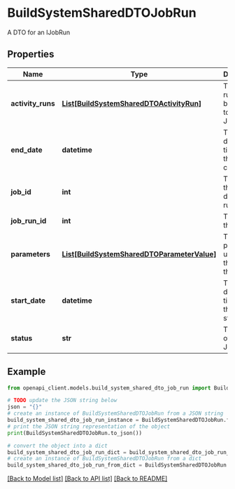 # BuildSystemSharedDTOJobRun

A DTO for an IJobRun

## Properties

Name | Type | Description | Notes
------------ | ------------- | ------------- | -------------
**activity_runs** | [**List[BuildSystemSharedDTOActivityRun]**](BuildSystemSharedDTOActivityRun.md) | The activity runs belonging to this JobRun | [optional] [readonly] 
**end_date** | **datetime** | The UTC date and time when the job completed | [optional] 
**job_id** | **int** | The ID of the job that defines the run | [optional] 
**job_run_id** | **int** | The ID of this JobRun | [optional] 
**parameters** | [**List[BuildSystemSharedDTOParameterValue]**](BuildSystemSharedDTOParameterValue.md) | The parameters used for this run of the job | [optional] [readonly] 
**start_date** | **datetime** | The UTC date and time when the job started | [optional] 
**status** | **str** | The status of this JobRun | [optional] 

## Example

```python
from openapi_client.models.build_system_shared_dto_job_run import BuildSystemSharedDTOJobRun

# TODO update the JSON string below
json = "{}"
# create an instance of BuildSystemSharedDTOJobRun from a JSON string
build_system_shared_dto_job_run_instance = BuildSystemSharedDTOJobRun.from_json(json)
# print the JSON string representation of the object
print(BuildSystemSharedDTOJobRun.to_json())

# convert the object into a dict
build_system_shared_dto_job_run_dict = build_system_shared_dto_job_run_instance.to_dict()
# create an instance of BuildSystemSharedDTOJobRun from a dict
build_system_shared_dto_job_run_from_dict = BuildSystemSharedDTOJobRun.from_dict(build_system_shared_dto_job_run_dict)
```
[[Back to Model list]](../README.md#documentation-for-models) [[Back to API list]](../README.md#documentation-for-api-endpoints) [[Back to README]](../README.md)


